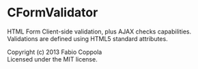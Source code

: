 CFormValidator
==============

HTML Form Client-side validation, plus AJAX checks capabilities.  
Validations are defined using HTML5 standard attributes.  

Copyright (c) 2013 Fabio Coppola  
Licensed under the MIT license.

